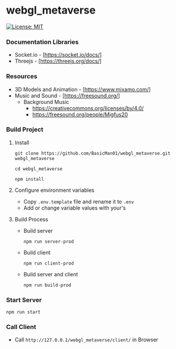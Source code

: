 # webgl_metaverse

[![License: MIT](https://img.shields.io/badge/License-MIT-blue.svg)](./LICENSE)

### Documentation Libraries ###
* Socket.io - [https://socket.io/docs/]
* Threejs - [https://threejs.org/docs/]

### Resources

* 3D Models and Animation - [https://www.mixamo.com/]
* Music and Sound - [https://freesound.org/]
	* Background Music
		* https://creativecommons.org/licenses/by/4.0/
		* https://freesound.org/people/Migfus20

### Build Project

1. Install
	```
	git clone https://github.com/BasicMan01/webgl_metaverse.git webgl_metaverse

	cd webgl_metaverse

	npm install
	```

2. Configure environment variables
	* Copy `.env.template` file and rename it to `.env`
	* Add or change variable values with your's

3. Build Process
	* Build server
		```
		npm run server-prod
		```
	* Build client
		```
		npm run client-prod
		```
	* Build server and client
		```
		npm run build-prod
		```


### Start Server ###

```
npm run start
```

### Call Client ###

* Call `http://127.0.0.1/webgl_metaverse/client/` in Browser